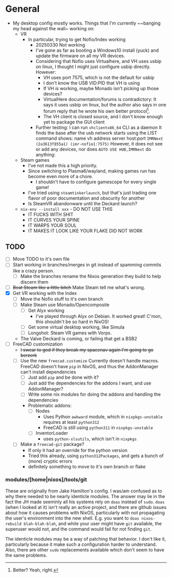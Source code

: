 # General
* My desktop config mostly works. Things that I'm currently ~~banging my head against the wall~ working on:
  * VR
    * In particular, trying to get Nofio/Index working
      * 20250330 Not working
      * I've gone as far as booting a Windows10 install (yuck) and update the firmware on all my VR devices.
      * Considering that Nofio uses Virtualhere, and VH uses usbip on linux, I thought I might just configure usbip directly.
        However:
        * VH uses port 7575, which is not the default for usbip
        * I don't know the USB VID:PID that VH is using
        * If VH _is_ working, maybe Monado isn't picking up those devices?
        * VirtualHere documentation/forums is contradictory: It says it uses usbip on linux, but the author also says in one forum reply that he wrote his own better protocol[^1].
        * The VH client is closed source, and I don't know enough yet to package the GUI client
      * Further testing:
        I can run `vhclientx86_64` CLI as a daemon
        It finds the base after the usb network starts
        using the LIST command shows:
          name      vh address      server host:port
        `IMRNext (2a3613f855a1) (imr-nofio1:7575)`
        However, it does not see or add any devices, nor does `AUTO USE HUB,IMRNext` do anything:
  * Steam games
    * I've not made this a high priority.
    * Since switching to Plasma6/wayland, making games run has become even more of a chore.
      * I shouldn't have to configure gamescope for every single game!
    * I've tried using `steamtinkerlaunch`, but that's just trading one flavor of poor documentation and obscurity for another
    * Is SteamVR abandonware until the Deckard launch?
  * `nix-env --install xxx` - DO NOT USE THIS
    * IT FUCKS WITH SHIT
    * IT CURVES YOUR SPINE
    * IT WARPS YOUR SOUL
    * IT MAKES IT LOOK LIKE YOUR FLAKE DID NOT WORK

## TODO
- [ ] Move TODO to it's own file
- [ ] Start working in branches/merges in git instead of spamming commits like a crazy person.
    - [ ] Make the branches rename the Nixos generation they build to help discern them
- [ ] ~~Beat Steam like a little bitch~~ Make Steam tell me what's wrong.
- [x] Get VR working with the Index
    - [ ] Move the Nofio stuff to it's own branch
    - [ ] Make Steam use Monado/Opencomposite
        - [ ] Get Alyx working
            - I've played through Alyx on Debian. It worked great! C'mon, this shouldn't be so hard in NixOS!
        - [ ] Get some virtual desktop working, like Simula
        - [ ] Longshot: Steam VR games with Vorpx.
    - The Valve Deckard is coming, or failing that get a BSB2
- [ ] FreeCAD customization
    - ~~I swear to god if they break my spacenav again I'm going to go berzerk~~
    - [ ] Use the new `freecad.customize`
        Currently doesn't handle macros.
        FreeCAD doesn't have `pip` in NixOS, and thus the AddonManager can't install dependencies
        - [ ] Just add `pip` and be done with it?
        - [ ] Just add the dependencies for the addons I want, and use AddonManager?
        - [ ] Write some nix modules for doing the addons and handling the dependencies
        - Problematic addons:
            - [ ] Nodes
                - Uses Python `awkward` module, which in `nixpkgs-unstable` requires at least `python312`
                - FreeCAD is still using `python311` in `nixpkgs-unstable`
            - [ ] InventorLoader
                - uses `python-xlsutils`, which isn't in `nixpkgs`
    - [ ] Make a `freecad-git` package?
        - If only it had an override for the python version
        - Tried this already, using `python312Packages`, and gets a bunch of (more) cryptic errors
        - definitely something to move to it's own branch or flake

### modules/[home|nixos]/tools/git
These are originally from Jake Hamilton's config.
I was/am confused as to why there needed to be nearly identicle modules.
The answer may lie in the fact the JH made seeminly all his systems rely on `doas` instead of `sudo`.
`doas` (when I looked at it) isn't really an active project, and there are
github issues about how it causes problems with NixOS, particularly with
not propagating the user's environment into the new shell.
E.g. you want to `doas nixos-rebuild blah-blah-blah`, and while your user
might have `git` available, the superuser would not, and the command would
fail for not finding `git`.

The identicle modules may be a way of patching that behavior. I don't like it,
particularly because it make such a configuration harder to understand.
Also, there are other `sudo` replacements available which don't seem to have
the same problems.


[^1]: Better? Yeah, right.
